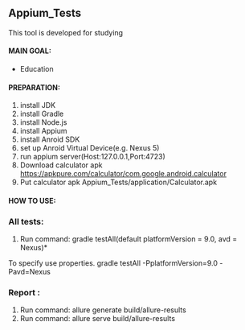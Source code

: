 Appium_Tests
-------------
This tool is developed for studying

#### MAIN GOAL:

- Education

#### PREPARATION:

1. install JDK
2. install Gradle
3. install  Node.js
4. install Appium
5. install Anroid SDK
6. set up Anroid Virtual Device(e.g. Nexus 5)
7. run appium server(Host:127.0.0.1,Port:4723)
8. Download calculator apk https://apkpure.com/calculator/com.google.android.calculator
9. Put calculator apk Appium_Tests/application/Calculator.apk

#### HOW TO USE:

### All tests:
1. Run command:  gradle testAll(default platformVersion = 9.0, avd = Nexus)*

To specify use properties. gradle testAll -PplatformVersion=9.0 -Pavd=Nexus

### Report :
1. Run command:  allure generate build/allure-results
2. Run command:  allure serve build/allure-results